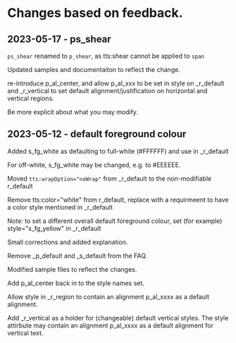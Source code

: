 # Changes based on feedback.

## 2023-05-17 - ps_shear

`ps_shear` renamed to `p_shear`, as tts:shear cannot be applied to `span`

Updated samples and documentaiton to reflect the change.

re-introduce p_al_center, and allow p_al_xxx to be set in style on _r_default and _r_vertical to set default alignment/justification on horizontal and vertical regions.

Be more explicit about what you may modify.

## 2023-05-12 - default foreground colour

Added s_fg_white as defaulting to full-white (#FFFFFF) and use in _r_default

For off-white, s_fg_white may be changed, e.g. to #EEEEEE.

Moved `tts:wrapOption="noWrap"` from _r_default to the non-modifiable r_default

Remove tts:color="white" from r_default, replace with a requirmeent to have a color style mentioned in _r_default

Note: to set a different overall default foreground colour, set (for example) style="s_fg_yellow" in _r_default

Small corrections and added explanation.

Remove _p_default and _s_default from the FAQ.

Modified sample files to reflect the changes.

Add p_al_center back in to the style names set.

Allow style in _r_region to contain an alignment p_al_xxxx as a default alignment.

Add _r_vertical as a holder for (changeable) default vertical styles.  The style attirbute may contain an alignment p_al_xxxx as a default alignment for vertical text.
